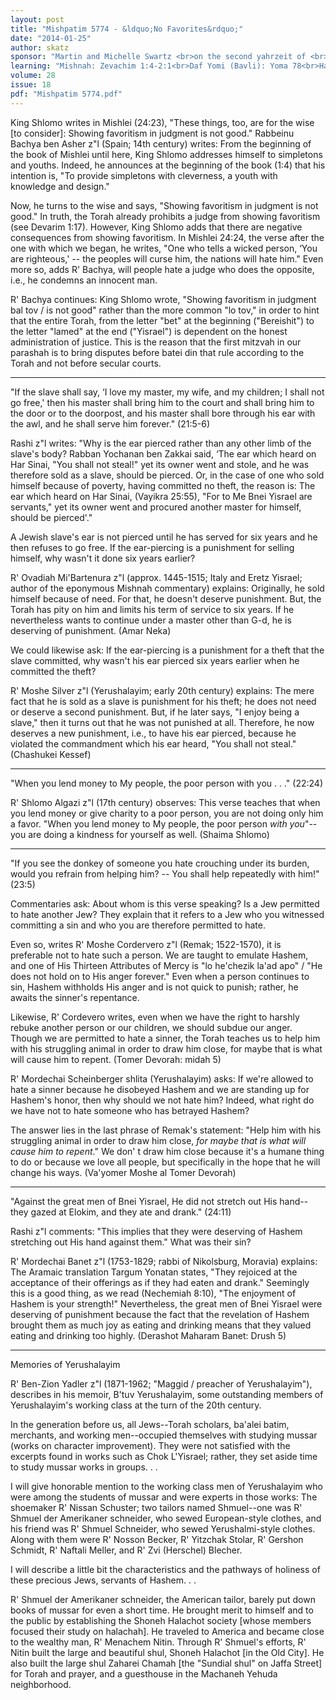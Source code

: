```yaml
---
layout: post
title: "Mishpatim 5774 - &ldquo;No Favorites&rdquo;"
date: "2014-01-25"
author: skatz
sponsor: "Martin and Michelle Swartz <br>on the second yahrzeit of <br>Martin's father Paul S. Swartz <br>(Pesach Shmuel ben Mordechai a\"h) <br>&nbsp;&nbsp;&nbsp;<br>Mr. and Mrs. Jules Meisler, in memory of <br>Jules' mother Anne Meisler a\"h <br>and sister Gladys Citrino a\"h <br>&nbsp;&nbsp;&nbsp;<br>Dr. and Mrs. Robert Klein <br>on the yahrzeit of his father <br>Meyer ben Kalman (Milton Klein) a\"h"
learning: "Mishnah: Zevachim 1:4-2:1<br>Daf Yomi (Bavli): Yoma 78<br>Halachah: Mishnah Berurah 328:29-31"
volume: 28
issue: 18
pdf: "Mishpatim 5774.pdf"
---
```


King Shlomo writes in Mishlei (24:23), "These things, too, are for the wise \[to consider\]: Showing favoritism in judgment is not good." Rabbeinu Bachya ben Asher z"l (Spain; 14th century) writes: From the beginning of the book of Mishlei until here, King Shlomo addresses himself to simpletons and youths. Indeed, he announces at the beginning of the book (1:4) that his intention is, "To provide simpletons with cleverness, a youth with knowledge and design."

Now, he turns to the wise and says, "Showing favoritism in judgment is not good." In truth, the Torah already prohibits a judge from showing favoritism (see Devarim 1:17). However, King Shlomo adds that there are negative consequences from showing favoritism. In Mishlei 24:24, the verse after the one with which we began, he writes, "One who tells a wicked person, &lsquo;You are righteous,' -- the peoples will curse him, the nations will hate him." Even more so, adds R' Bachya, will people hate a judge who does the opposite, i.e., he condemns an innocent man.

R' Bachya continues: King Shlomo wrote, "Showing favoritism in judgment bal tov / is not good" rather than the more common "lo tov," in order to hint that the entire Torah, from the letter "bet" at the beginning ("Bereishit") to the letter "lamed" at the end ("Yisrael") is dependent on the honest administration of justice. This is the reason that the first mitzvah in our parashah is to bring disputes before batei din that rule according to the Torah and not before secular courts.

********

"If the slave shall say, &lsquo;I love my master, my wife, and my children; I shall not go free,' then his master shall bring him to the court and shall bring him to the door or to the doorpost, and his master shall bore through his ear with the awl, and he shall serve him forever." (21:5-6)

Rashi z"l writes: "Why is the ear pierced rather than any other limb of the slave's body? Rabban Yochanan ben Zakkai said, &lsquo;The ear which heard on Har Sinai, "You shall not steal!" yet its owner went and stole, and he was therefore sold as a slave, should be pierced. Or, in the case of one who sold himself because of poverty, having committed no theft, the reason is: The ear which heard on Har Sinai, (Vayikra 25:55), "For to Me Bnei Yisrael are servants," yet its owner went and procured another master for himself, should be pierced'."

A Jewish slave's ear is not pierced until he has served for six years and he then refuses to go free. If the ear-piercing is a punishment for selling himself, why wasn't it done six years earlier?

R' Ovadiah Mi'Bartenura z"l (approx. 1445-1515; Italy and Eretz Yisrael; author of the eponymous Mishnah commentary) explains: Originally, he sold himself because of need. For that, he doesn't deserve punishment. But, the Torah has pity on him and limits his term of service to six years. If he nevertheless wants to continue under a master other than G-d, he is deserving of punishment. (Amar Neka)

We could likewise ask: If the ear-piercing is a punishment for a theft that the slave committed, why wasn't his ear pierced six years earlier when he committed the theft?

R' Moshe Silver z"l (Yerushalayim; early 20th century) explains: The mere fact that he is sold as a slave is punishment for his theft; he does not need or deserve a second punishment. But, if he later says, "I enjoy being a slave," then it turns out that he was not punished at all. Therefore, he now deserves a new punishment, i.e., to have his ear pierced, because he violated the commandment which his ear heard, "You shall not steal." (Chashukei Kessef)

********

"When you lend money to My people, the poor person with you . . ." (22:24)

R' Shlomo Algazi z"l (17th century) observes: This verse teaches that when you lend money or give charity to a poor person, you are not doing only him a favor. "When you lend money to My people, the poor person *with you*"-- you are doing a kindness for yourself as well. (Shaima Shlomo)

********

"If you see the donkey of someone you hate crouching under its burden, would you refrain from helping him? -- You shall help repeatedly with him!" (23:5)

Commentaries ask: About whom is this verse speaking? Is a Jew permitted to hate another Jew? They explain that it refers to a Jew who you witnessed committing a sin and who you are therefore permitted to hate.

Even so, writes R' Moshe Cordervero z"l (Remak; 1522-1570), it is preferable not to hate such a person. We are taught to emulate Hashem, and one of His Thirteen Attributes of Mercy is "lo he'chezik la'ad apo" / "He does not hold on to His anger forever." Even when a person continues to sin, Hashem withholds His anger and is not quick to punish; rather, he awaits the sinner's repentance.

Likewise, R' Cordevero writes, even when we have the right to harshly rebuke another person or our children, we should subdue our anger. Though we are permitted to hate a sinner, the Torah teaches us to help him with his struggling animal in order to draw him close, for maybe that is what will cause him to repent. (Tomer Devorah: midah 5)

R' Mordechai Scheinberger shlita (Yerushalayim) asks: If we're allowed to hate a sinner because he disobeyed Hashem and we are standing up for Hashem's honor, then why should we not hate him? Indeed, what right do we have not to hate someone who has betrayed Hashem?

The answer lies in the last phrase of Remak's statement: "Help him with his struggling animal in order to draw him close, *for maybe that is what will cause him to repent*." We don' t draw him close because it's a humane thing to do or because we love all people, but specifically in the hope that he will change his ways. (Va'yomer Moshe al Tomer Devorah)

********

"Against the great men of Bnei Yisrael, He did not stretch out His hand-- they gazed at Elokim, and they ate and drank." (24:11)

Rashi z"l comments: "This implies that they were deserving of Hashem stretching out His hand against them." What was their sin?

R' Mordechai Banet z"l (1753-1829; rabbi of Nikolsburg, Moravia) explains: The Aramaic translation Targum Yonatan states, "They rejoiced at the acceptance of their offerings as if they had eaten and drank." Seemingly this is a good thing, as we read (Nechemiah 8:10), "The enjoyment of Hashem is your strength!" Nevertheless, the great men of Bnei Yisrael were deserving of punishment because the fact that the revelation of Hashem brought them as much joy as eating and drinking means that they valued eating and drinking too highly. (Derashot Maharam Banet: Drush 5)

********

Memories of Yerushalayim

R' Ben-Zion Yadler z"l (1871-1962; "Maggid / preacher of Yerushalayim"), describes in his memoir, B'tuv Yerushalayim, some outstanding members of Yerushalayim's working class at the turn of the 20th century.

In the generation before us, all Jews--Torah scholars, ba'alei batim, merchants, and working men--occupied themselves with studying mussar (works on character improvement). They were not satisfied with the excerpts found in works such as Chok L'Yisrael; rather, they set aside time to study mussar works in groups. . .

I will give honorable mention to the working class men of Yerushalayim who were among the students of mussar and were experts in those works: The shoemaker R' Nissan Schuster; two tailors named Shmuel--one was R' Shmuel der Amerikaner schneider, who sewed European-style clothes, and his friend was R' Shmuel Schneider, who sewed Yerushalmi-style clothes. Along with them were R' Nosson Becker, R' Yitzchak Stolar, R' Gershon Schmidt, R' Naftali Meller, and R' Zvi (Herschel) Blecher.

I will describe a little bit the characteristics and the pathways of holiness of these precious Jews, servants of Hashem. . .

R' Shmuel der Amerikaner schneider, the American tailor, barely put down books of mussar for even a short time. He brought merit to himself and to the public by establishing the Shoneh Halachot society \[whose members focused their study on halachah\]. He traveled to America and became close to the wealthy man, R' Menachem Nitin. Through R' Shmuel's efforts, R' Nitin built the large and beautiful shul, Shoneh Halachot \[in the Old City\]. He also built the large shul Zaharei Chamah \[the "Sundial shul" on Jaffa Street\] for Torah and prayer, and a guesthouse in the Machaneh Yehuda neighborhood.

